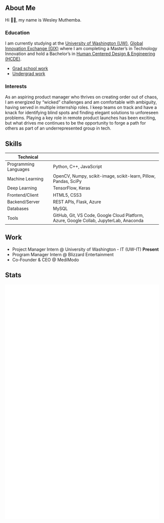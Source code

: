 <!--
**LuffyWesley/LuffyWesley** is a ✨ _special_ ✨ repository because its `README.md` (this file) appears on your GitHub profile.

Here are some ideas to get you started:

- 🔭 I’m currently working on ...
- 🌱 I’m currently learning ...
- 👯 I’m looking to collaborate on ...
- 🤔 I’m looking for help with ...
- 💬 Ask me about ...
- 📫 How to reach me: ...
- 😄 Pronouns: ...
- ⚡ Fun fact: ...
-->
## About Me
Hi 👋🏿, my name is Wesley Muthemba.
### Education
I am currently studying at the [University of Washington (UW)](https://www.washington.edu/), [Global Innovation Exchange (GIX)](https://gixnetwork.org/) where I am completing a Master’s in Technology Innovation and hold a Bachelor’s in [Human Centered Design & Engineering (HCDE)](https://www.hcde.washington.edu/).

- [Grad school work](https://luffywesley.github.io/MSTI-Courses/)
- [Undergrad work](https://luffywesley.github.io/UW-Courses/)

### Interests
As an aspiring product manager who thrives on creating order out of chaos, I am energized by “wicked” challenges and am comfortable with ambiguity, having served in multiple internship roles. I keep teams on track and have a knack for identifying blind spots and finding elegant solutions to unforeseen problems. Playing a key role in remote product launches has been exciting, but what drives me continues to be the opportunity to forge a path for others as part of an underrepresented group in tech.
## Skills
| Technical |   |
|-----------|---|
| Programming Languages | Python, C++, JavaScript |
| Machine Learning | OpenCV, Numpy, scikit-image, scikit-learn, Pillow, Pandas, SciPy |
| Deep Learning | TensorFlow, Keras |
| Frontend/Client  | HTML5, CSS3 |
| Backend/Server | REST APIs, Flask, Azure |
| Databases | MySQL |
| Tools | GitHub, Git, VS Code, Google Cloud Platform, Azure, Google Collab, JupyterLab, Anaconda |
## Work
- Project Manager Intern @ University of Washington - IT (UW-IT) **Present**
- Program Manager Intern @ Blizzard Entertainment
- Co-Founder & CEO @ MediModo

## Stats
<!-- If you're using "main" as default branch -->
![Metrics](https://github.com/LuffyWesley/LuffyWesley/blob/main/github-metrics.svg)
